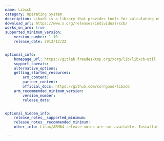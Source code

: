 ```yaml
---
name: Libxcb
category: Operating System
description: Libxcb is a library that provides tools for calculating exchange-correlation functionals used in density functional theory (DFT). It aims to enhance performance and flexibility in electronic structure simulations.
download_url: https://www.x.org/releases/individual/xcb/
works_on_arm: true
supported_minimum_version:
    version_number: 1.10
    release_date: 2013/12/22


optional_info:
    homepage_url: https://gitlab.freedesktop.org/xorg/lib/libxcb-util
    support_caveats:
    alternative_options:
    getting_started_resources:
        arm_content:
        partner_content:
        official_docs: https://github.com/corngood/libxcb
    arm_recommended_minimum_version:
        version_number:
        release_date:


optional_hidden_info:
    release_notes__supported_minimum:
    release_notes__recommended_minimum:
    other_info: Linux/ARM64 release notes are not available. Installation and Testing were done using "apt-get install libxcb1". The minimum version of libxcb1 1.10 corresponds to ubuntu:14.04 and 1.14 to ubuntu:22.04.

---
```

